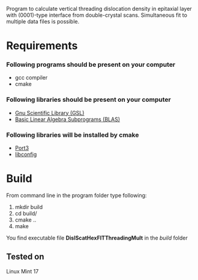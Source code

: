 Program to calculate vertical threading dislocation density in epitaxial layer
with (0001)-type interface from double-crystal scans.
Simultaneous fit to multiple data files is possible.

# Requirements

### Following programs should be present on your computer
- gcc compiler
- cmake

### Following libraries should be present on your computer
- [Gnu Scientific Library (GSL)](http://www.gnu.org/software/gsl/)
- [Basic Linear Algebra Subprograms (BLAS)](http://www.netlib.org/blas/)

### Following libraries will be installed by cmake
- [Port3](http://www.netlib.org/port/)
- [libconfig](http://www.hyperrealm.com/libconfig/)

# Build
From command line in the program folder type following:

1. mkdir build
2. cd build/
3. cmake ..
4. make

You find executable file **DislScatHexFITThreadingMult** in the *build* folder

## Tested on
Linux Mint 17
